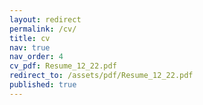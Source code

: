 ```yaml
---
layout: redirect
permalink: /cv/
title: cv
nav: true
nav_order: 4
cv_pdf: Resume_12_22.pdf
redirect_to: /assets/pdf/Resume_12_22.pdf
published: true
---
```

